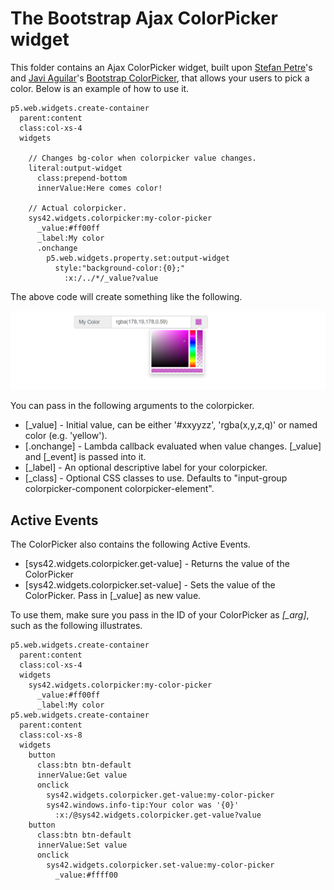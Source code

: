 The Bootstrap Ajax ColorPicker widget
========

This folder contains an Ajax ColorPicker widget, built upon [Stefan Petre](https://twitter.com/stefanpetre/)'s 
and [Javi Aguilar](https://itsjavi.com/)'s [Bootstrap ColorPicker](https://itsjavi.com/bootstrap-colorpicker/), that 
allows your users to pick a color. Below is an example of how to use it.

```
p5.web.widgets.create-container
  parent:content
  class:col-xs-4
  widgets

    // Changes bg-color when colorpicker value changes.
    literal:output-widget
      class:prepend-bottom
      innerValue:Here comes color!

    // Actual colorpicker.
    sys42.widgets.colorpicker:my-color-picker
      _value:#ff00ff
      _label:My color
      .onchange
        p5.web.widgets.property.set:output-widget
          style:"background-color:{0};"
            :x:/../*/_value?value
```

The above code will create something like the following.

![alt tag](/core/p5.webapp/system42/components/bootstrap/widgets/colorpicker/screenshots/colorpicker-example-screenshot.png)

You can pass in the following arguments to the colorpicker.

* [_value] - Initial value, can be either '#xxyyzz', 'rgba(x,y,z,q)' or named color (e.g. 'yellow').
* [.onchange] - Lambda callback evaluated when value changes. [_value] and [_event] is passed into it.
* [_label] - An optional descriptive label for your colorpicker.
* [_class] - Optional CSS classes to use. Defaults to "input-group colorpicker-component colorpicker-element".

## Active Events

The ColorPicker also contains the following Active Events.

* [sys42.widgets.colorpicker.get-value] - Returns the value of the ColorPicker
* [sys42.widgets.colorpicker.set-value] - Sets the value of the ColorPicker. Pass in [_value] as new value.

To use them, make sure you pass in the ID of your ColorPicker as *[_arg]*, such as the following illustrates.

```
p5.web.widgets.create-container
  parent:content
  class:col-xs-4
  widgets
    sys42.widgets.colorpicker:my-color-picker
      _value:#ff00ff
      _label:My color
p5.web.widgets.create-container
  parent:content
  class:col-xs-8
  widgets
    button
      class:btn btn-default
      innerValue:Get value
      onclick
        sys42.widgets.colorpicker.get-value:my-color-picker
        sys42.windows.info-tip:Your color was '{0}'
          :x:/@sys42.widgets.colorpicker.get-value?value
    button
      class:btn btn-default
      innerValue:Set value
      onclick
        sys42.widgets.colorpicker.set-value:my-color-picker
          _value:#ffff00
```

